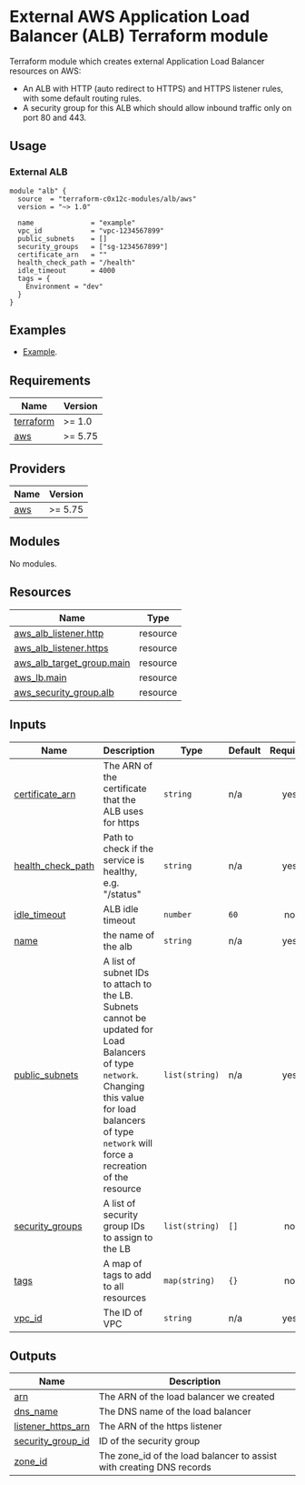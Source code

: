# External AWS Application Load Balancer (ALB) Terraform module
Terraform module which creates external Application Load Balancer resources on AWS:
- An ALB with HTTP (auto redirect to HTTPS) and HTTPS listener rules, with some default routing rules.
- A security group for this ALB which should allow inbound traffic only on port 80 and 443.

## Usage
### External ALB
```hcl
module "alb" {
  source  = "terraform-c0x12c-modules/alb/aws"
  version = "~> 1.0"

  name              = "example"
  vpc_id            = "vpc-1234567899"
  public_subnets    = [] 
  security_groups   = ["sg-1234567899"]
  certificate_arn   = ""
  health_check_path = "/health"
  idle_timeout      = 4000
  tags = {
    Environment = "dev"
  }
}

```

## Examples
- [Example](./examples/external-alb/).

<!-- BEGIN_TF_DOCS -->
## Requirements

| Name | Version |
|------|---------|
| <a name="requirement_terraform"></a> [terraform](#requirement\_terraform) | >= 1.0 |
| <a name="requirement_aws"></a> [aws](#requirement\_aws) | >= 5.75 |

## Providers

| Name | Version |
|------|---------|
| <a name="provider_aws"></a> [aws](#provider\_aws) | >= 5.75 |

## Modules

No modules.

## Resources

| Name | Type |
|------|------|
| [aws_alb_listener.http](https://registry.terraform.io/providers/hashicorp/aws/latest/docs/resources/alb_listener) | resource |
| [aws_alb_listener.https](https://registry.terraform.io/providers/hashicorp/aws/latest/docs/resources/alb_listener) | resource |
| [aws_alb_target_group.main](https://registry.terraform.io/providers/hashicorp/aws/latest/docs/resources/alb_target_group) | resource |
| [aws_lb.main](https://registry.terraform.io/providers/hashicorp/aws/latest/docs/resources/lb) | resource |
| [aws_security_group.alb](https://registry.terraform.io/providers/hashicorp/aws/latest/docs/resources/security_group) | resource |

## Inputs

| Name | Description | Type | Default | Required |
|------|-------------|------|---------|:--------:|
| <a name="input_certificate_arn"></a> [certificate\_arn](#input\_certificate\_arn) | The ARN of the certificate that the ALB uses for https | `string` | n/a | yes |
| <a name="input_health_check_path"></a> [health\_check\_path](#input\_health\_check\_path) | Path to check if the service is healthy, e.g. "/status" | `string` | n/a | yes |
| <a name="input_idle_timeout"></a> [idle\_timeout](#input\_idle\_timeout) | ALB idle timeout | `number` | `60` | no |
| <a name="input_name"></a> [name](#input\_name) | the name of the alb | `string` | n/a | yes |
| <a name="input_public_subnets"></a> [public\_subnets](#input\_public\_subnets) | A list of subnet IDs to attach to the LB. Subnets cannot be updated for Load Balancers of type `network`. Changing this value for load balancers of type `network` will force a recreation of the resource | `list(string)` | n/a | yes |
| <a name="input_security_groups"></a> [security\_groups](#input\_security\_groups) | A list of security group IDs to assign to the LB | `list(string)` | `[]` | no |
| <a name="input_tags"></a> [tags](#input\_tags) | A map of tags to add to all resources | `map(string)` | `{}` | no |
| <a name="input_vpc_id"></a> [vpc\_id](#input\_vpc\_id) | The ID of VPC | `string` | n/a | yes |

## Outputs

| Name | Description |
|------|-------------|
| <a name="output_arn"></a> [arn](#output\_arn) | The ARN of the load balancer we created |
| <a name="output_dns_name"></a> [dns\_name](#output\_dns\_name) | The DNS name of the load balancer |
| <a name="output_listener_https_arn"></a> [listener\_https\_arn](#output\_listener\_https\_arn) | The ARN of the https listener |
| <a name="output_security_group_id"></a> [security\_group\_id](#output\_security\_group\_id) | ID of the security group |
| <a name="output_zone_id"></a> [zone\_id](#output\_zone\_id) | The zone\_id of the load balancer to assist with creating DNS records |
<!-- END_TF_DOCS -->